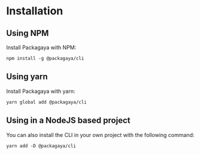 # Installation

## Using NPM

Install Packagaya with NPM:

```
npm install -g @packagaya/cli
```

## Using yarn

Install Packagaya with yarn:

```
yarn global add @packagaya/cli
```

## Using in a NodeJS based project

You can also install the CLI in your own project with the following command:

```
yarn add -D @packagaya/cli
```
